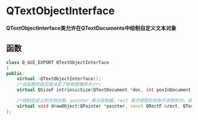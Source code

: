# QTextObjectInterface

**QTextObjectInterface类允许在QTextDocuments中绘制自定义文本对象**

## 函数

```cpp
class Q_GUI_EXPORT QTextObjectInterface
{
public:
    virtual ~QTextObjectInterface();
    /*该函数的返回值决定了绘制图像的大小*/
    virtual QSizeF intrinsicSize(QTextDocument *doc, int posInDocument, const QTextFormat &format) = 0;

    /*绘制自定义的文档对象，painter 表示绘制器，rect 表示把图形绘制于该矩形内，该参数是由以下的函数 intrinsicSize()返回的值，doc 表示在该文档上绘制，poInDocument表示文档中的位置(以字符数表示)format 表示绘制时的格式。若不需要在文档中指定位置以指定格式绘制对象，则后面三个参数可以不使用*/
    virtual void drawObject(QPainter *painter, const QRectF &rect, QTextDocument *doc, int posInDocument, const QTextFormat &format) = 0;
};
```